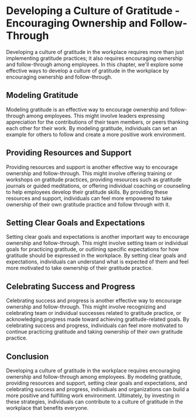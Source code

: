 Developing a Culture of Gratitude - Encouraging Ownership and Follow-Through
=======================================================================================

Developing a culture of gratitude in the workplace requires more than just implementing gratitude practices; it also requires encouraging ownership and follow-through among employees. In this chapter, we'll explore some effective ways to develop a culture of gratitude in the workplace by encouraging ownership and follow-through.

Modeling Gratitude
------------------

Modeling gratitude is an effective way to encourage ownership and follow-through among employees. This might involve leaders expressing appreciation for the contributions of their team members, or peers thanking each other for their work. By modeling gratitude, individuals can set an example for others to follow and create a more positive work environment.

Providing Resources and Support
-------------------------------

Providing resources and support is another effective way to encourage ownership and follow-through. This might involve offering training or workshops on gratitude practices, providing resources such as gratitude journals or guided meditations, or offering individual coaching or counseling to help employees develop their gratitude skills. By providing these resources and support, individuals can feel more empowered to take ownership of their own gratitude practice and follow through with it.

Setting Clear Goals and Expectations
------------------------------------

Setting clear goals and expectations is another important way to encourage ownership and follow-through. This might involve setting team or individual goals for practicing gratitude, or outlining specific expectations for how gratitude should be expressed in the workplace. By setting clear goals and expectations, individuals can understand what is expected of them and feel more motivated to take ownership of their gratitude practice.

Celebrating Success and Progress
--------------------------------

Celebrating success and progress is another effective way to encourage ownership and follow-through. This might involve recognizing and celebrating team or individual successes related to gratitude practice, or acknowledging progress made toward achieving gratitude-related goals. By celebrating success and progress, individuals can feel more motivated to continue practicing gratitude and taking ownership of their own gratitude practice.

Conclusion
----------

Developing a culture of gratitude in the workplace requires encouraging ownership and follow-through among employees. By modeling gratitude, providing resources and support, setting clear goals and expectations, and celebrating success and progress, individuals and organizations can build a more positive and fulfilling work environment. Ultimately, by investing in these strategies, individuals can contribute to a culture of gratitude in the workplace that benefits everyone.
